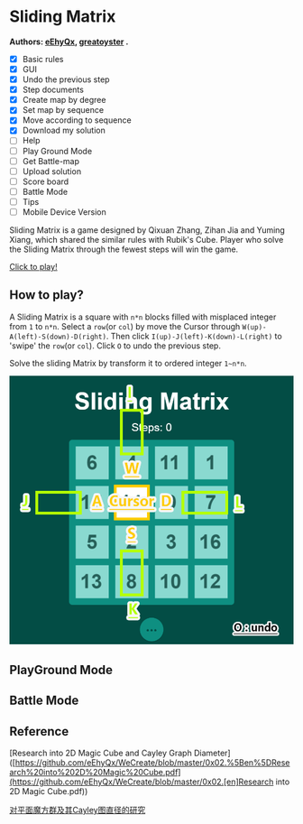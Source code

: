 # Sliding Matrix

**Authors: [eEhyQx](https://github.com/eEhyQx), [greatoyster](https://github.com/greatoyster) .**

- [x] Basic rules
- [x] GUI
- [x] Undo the previous step
- [x] Step documents
- [x] Create map by degree
- [x] Set map by sequence
- [x] Move according to sequence 
- [x] Download my solution
- [ ] Help
- [ ] Play Ground Mode
- [ ] Get Battle-map
- [ ] Upload solution
- [ ] Score board
- [ ] Battle Mode
- [ ] Tips
- [ ] Mobile Device Version

Sliding Matrix is a game designed by Qixuan Zhang, Zihan Jia and Yuming Xiang, which shared the similar rules with Rubik's Cube. Player who solve the Sliding Matrix through the fewest steps will win the game.

[Click to play!](https://eehyqx.github.io/SlidingMatrix/SlidingMatrix.html)

##  How to play?

A Sliding Matrix is a square with `n*n` blocks filled with misplaced integer from `1` to `n*n`. Select a `row`(or `col`) by move the Cursor through `W(up)-A(left)-S(down)-D(right)`.  Then click `I(up)-J(left)-K(down)-L(right)` to 'swipe' the `row`(or `col`). Click `O` to undo the previous step.

Solve the sliding Matrix by transform it to ordered integer `1~n*n`.

![map_guide](./imgs/map_guide.png)

## PlayGround Mode

## Battle Mode

## Reference

[Research into 2D Magic Cube  and Cayley Graph Diameter]([https://github.com/eEhyQx/WeCreate/blob/master/0x02.%5Ben%5DResearch%20into%202D%20Magic%20Cube.pdf](https://github.com/eEhyQx/WeCreate/blob/master/0x02.[en]Research into 2D Magic Cube.pdf))

[对平面魔方群及其Cayley图直径的研究]([https://github.com/eEhyQx/WeCreate/blob/master/0x02.%5Bcn%5D%E5%AF%B9%E5%B9%B3%E9%9D%A2%E9%AD%94%E6%96%B9%E7%BE%A4%E5%8F%8A%E5%85%B6Cayley%E5%9B%BE%E7%9B%B4%E5%BE%84%E7%9A%84%E7%A0%94%E7%A9%B6.pdf](https://github.com/eEhyQx/WeCreate/blob/master/0x02.[cn]对平面魔方群及其Cayley图直径的研究.pdf))
